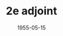 ---
title: "2e adjoint"
date: 1955-05-15
prenom: Prénom
nom: Nom
poste: 2e adjoint
description: Commision A, Commision B, Commision C
telephone: 01 23 45 67 89
email: prenom.nom@votre-village.fr
---